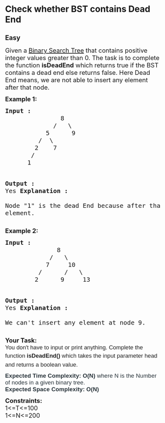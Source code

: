 # Check whether BST contains Dead End
## Easy
<div class="problems_problem_content__Xm_eO"><p><span style="font-size: 20px;">Given a&nbsp;<a href="http://quiz.geeksforgeeks.org/binary-search-tree-set-1-search-and-insertion/">Binary Search Tree</a> that contains positive integer values greater than 0. The task is to complete the function <strong>isDeadEnd</strong> which returns true if&nbsp;the BST contains a dead end else returns false. Here Dead End means, we are not able to insert any element after that node.</span></p>
<p><strong><span style="font-size: 20px;">Example 1:</span></strong></p>
<pre><span style="font-size: 20px;"><strong>Input :</strong>   
&nbsp;              8
             /   \ 
           5      9
         /  \     
        2    7 
       /
      1     
          
<strong>Output :</strong> <br>Yes
<strong>Explanation :</strong> <br>Node "1" is the dead End because after that 
&nbsp;             we cant insert any element.</span></pre>
<p><strong><span style="font-size: 20px;">Example 2:</span></strong><span style="font-size: 20px;"> </span></p>
<pre><span style="font-size: 20px;"><strong>Input :</strong>     
&nbsp;             8
            /   \ 
           7     10
         /      /   \
        2      9     13

<strong>Output :</strong> <br>Yes
<strong>Explanation :</strong> <br>We can't insert any element at 
              node 9.  </span>&nbsp;</pre>
<p><span style="font-size: 20px;"><strong>Your Task:<br></strong><span style="font-size: 14pt; font-family: arial, helvetica, sans-serif;"><span style="color: rgba(0, 0, 0, 0.87); background-color: #ffffff;">You don't have to input or print anything. Complete the function <strong>isDeadEnd</strong></span><span style="box-sizing: inherit; font-weight: bolder; line-height: 1.7em; color: rgba(0, 0, 0, 0.87); background-color: #ffffff;">()&nbsp;</span><span style="color: rgba(0, 0, 0, 0.87); background-color: #ffffff;">which takes the input parameter head and returns a boolean value.</span></span><strong><br></strong></span></p>
<p><span style="font-size: 14pt;"><span style="font-family: arial, helvetica, sans-serif;"><span style="color: rgba(0, 0, 0, 0.87); background-color: #ffffff;"><span style="color: #273239; font-family: Nunito, sans-serif; letter-spacing: 0.162px;"><strong>Expected Time Complexity:</strong> <strong>O(N)</strong> where N is the Number of nodes in a given binary tree.</span><br style="box-sizing: border-box; color: #273239; font-family: Nunito, sans-serif; letter-spacing: 0.162px;"><span style="color: #273239; font-family: Nunito, sans-serif; letter-spacing: 0.162px;"><strong>Expected Space Complexity: O(N)</strong></span></span></span></span></p>
<p><span style="font-size: 20px;"><strong>Constraints:</strong><strong><br></strong></span><span style="font-size: 20px;">1&lt;=T&lt;=100<br>1&lt;=N&lt;=200</span></p>
<p>&nbsp;</p></div>